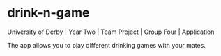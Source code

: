 # drink-n-game
University of Derby | Year Two | Team Project | Group Four | Application

The app allows you to play different drinking games with your mates.
